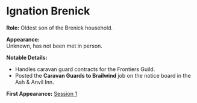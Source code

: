 # Ignation Brenick

**Role:** Oldest son of the Brenick household.

**Appearance:**  
Unknown, has not been met in person.

**Notable Details:**  
- Handles caravan guard contracts for the Frontiers Guild.
- Posted the **Caravan Guards to Brailwind** job on the notice board in the Ash & Anvil Inn.

**First Appearance:** [Session 1](../sessions/session-1.md)